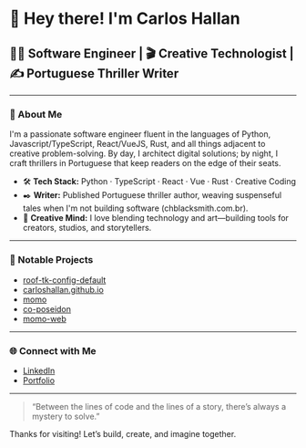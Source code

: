 # 👋 Hey there! I'm Carlos Hallan

## 🧑‍💻 Software Engineer | 🎬 Creative Technologist | ✍️ Portuguese Thriller Writer

---

### 🌟 About Me

I'm a passionate software engineer fluent in the languages of Python, Javascript/TypeScript, React/VueJS, Rust, and all things adjacent to creative problem-solving. By day, I architect digital solutions; by night, I craft thrillers in Portuguese that keep readers on the edge of their seats.

- 🛠️ **Tech Stack:** Python · TypeScript · React · Vue · Rust · Creative Coding
- ✒️ **Writer:** Published Portuguese thriller author, weaving suspenseful tales when I'm not building software (chblacksmith.com.br).
- 🎨 **Creative Mind:** I love blending technology and art—building tools for creators, studios, and storytellers.

---

### 📌 Notable Projects

- [roof-tk-config-default](https://github.com/RoofStudio/roof-tk-config-default)
- [carloshallan.github.io](https://github.com/carloshallan/carloshallan.github.io)
- [momo](https://github.com/CreativeOlympus/momo)
- [co-poseidon](https://github.com/CreativeOlympus/co-poseidon)
- [momo-web](https://github.com/carloshallan/momo-web)

---

### 🌐 Connect with Me

- [LinkedIn](https://www.linkedin.com/in/carlos-hallan/)
- [Portfolio](https://carloshallan.github.io/#/)

---

> “Between the lines of code and the lines of a story, there’s always a mystery to solve.”

Thanks for visiting! Let’s build, create, and imagine together.
